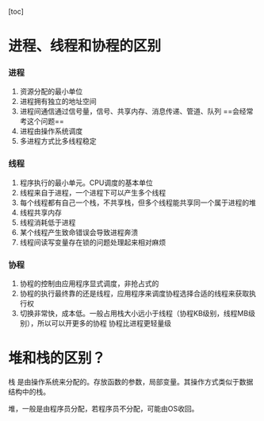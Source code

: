 [toc]



# 进程、线程和协程的区别

### 进程
1. 资源分配的最小单位
2. 进程拥有独立的地址空间
3. 进程间通信通过信号量，信号、共享内存、消息传递、管道、队列 ==会经常考这个问题==
4. 进程由操作系统调度
5. 多进程方式比多线程稳定

### 线程

1. 程序执行的最小单元。CPU调度的基本单位
2. 线程来自于进程，一个进程下可以产生多个线程
3. 每个线程都有自己一个栈，不共享栈，但多个线程能共享同一个属于进程的堆
4. 线程共享内存
5. 线程消耗低于进程
6. 某个线程产生致命错误会导致进程奔溃
7. 线程间读写变量存在锁的问题处理起来相对麻烦
### 协程
1. 协程的控制由应用程序显式调度，非抢占式的
2. 协程的执行最终靠的还是线程，应用程序来调度协程选择合适的线程来获取执行权
3. 切换非常快，成本低。一般占用栈大小远小于线程（协程KB级别，线程MB级别），所以可以开更多的协程
协程比进程更轻量级

# 堆和栈的区别？
栈 是由操作系统来分配的。存放函数的参数，局部变量。其操作方式类似于数据结构中的栈。

堆，一般是由程序员分配，若程序员不分配，可能由OS收回。

